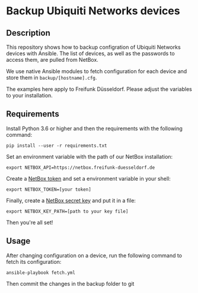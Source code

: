 # Backup Ubiquiti Networks devices

## Description

This repository shows how to backup configration of Ubiquiti Networks devices with Ansible. The list of devices, as well as the passwords to access them, are pulled from NetBox.

We use native Ansible modules to fetch configuration for each device and store them in `backup/[hostname].cfg`.

The examples here apply to Freifunk Düsseldorf. Please adjust the variables to your installation.

## Requirements

Install Python 3.6 or higher and then the requirements with the following command:

```
pip install --user -r requirements.txt
```

Set an environment variable with the path of our NetBox installation:

```
export NETBOX_API=https://netbox.freifunk-duesseldorf.de
```

Create a [NetBox token](https://netbox.freifunk-duesseldorf.de/user/api-tokens/) and set a environment variable in your shell:

```
export NETBOX_TOKEN=[your token]
```

Finally, create a [NetBox secret key](https://netbox.freifunk-duesseldorf.de/user/user-key/) and put it in a file:

```
export NETBOX_KEY_PATH=[path to your key file]
```

Then you're all set!

## Usage

After changing configuration on a device, run the following command to fetch its configuration:

```
ansible-playbook fetch.yml
```

Then commit the changes in the backup folder to git
